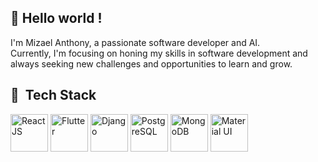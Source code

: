<h2>👋 Hello world !</h2>
I'm Mizael Anthony, a passionate software developer and AI.<br/>Currently, I'm focusing on honing my skills in software development and always seeking new challenges and opportunities to learn and grow.
<h2> 🚀 &nbsp;Tech Stack </h2>
<p align="left">
<img src="https://cdn.jsdelivr.net/gh/devicons/devicon/icons/react/react-original.svg" alt="ReactJS" width="60" height="60" />
<img src="https://cdn.jsdelivr.net/gh/devicons/devicon/icons/flutter/flutter-original.svg" alt="Flutter"  width="60" height="60" />
<img src="https://cdn.jsdelivr.net/gh/devicons/devicon/icons/django/django-plain.svg" alt="Django" width="60" height="60" />
<img src="https://cdn.jsdelivr.net/gh/devicons/devicon/icons/postgresql/postgresql-original.svg" alt="PostgreSQL"  width="60" height="60" />
<img src="https://cdn.jsdelivr.net/gh/devicons/devicon/icons/mongodb/mongodb-original.svg" alt="MongoDB"  width="60" height="60" />
<img src="https://cdn.jsdelivr.net/gh/devicons/devicon/icons/materialui/materialui-original.svg" alt="Material UI"  width="60" height="60" />

</p>








<!---
mizael-anthony/mizael-anthony is a ✨ special ✨ repository because its `README.md` (this file) appears on your GitHub profile.
You can click the Preview link to take a look at your changes.
--->

